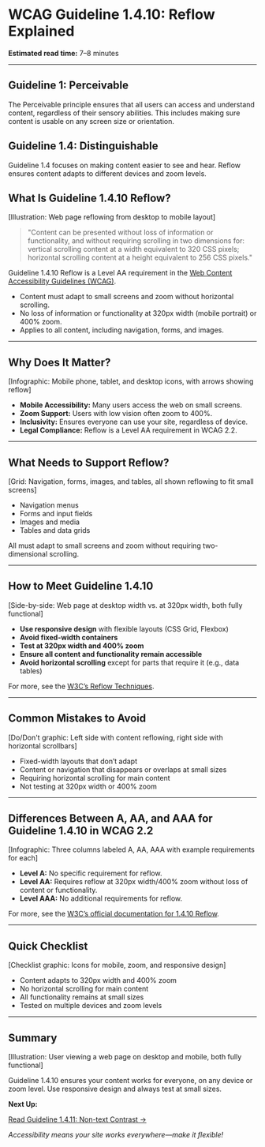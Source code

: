 <!--
title: WCAG Guideline 1.4.10: Reflow Explained
series: Making the Web Accessible for All
description: A practical guide to WCAG Guideline 1.4.10 (Reflow)—what it means, why it matters, and how to ensure your content works on any screen size.
keywords: wcag 1.4.10, reflow, accessibility, web standards, responsive design, mobile accessibility
image: wcag-1-4-10-reflow.png
imageAlt: Illustration of a web page reflowing from desktop to mobile
status: draft
-->

# **WCAG Guideline 1.4.10: Reflow Explained**

**Estimated read time:** 7–8 minutes

---

## **Guideline 1: Perceivable**

The Perceivable principle ensures that all users can access and understand content, regardless of their sensory abilities. This includes making sure content is usable on any screen size or orientation.

## **Guideline 1.4: Distinguishable**

Guideline 1.4 focuses on making content easier to see and hear. Reflow ensures content adapts to different devices and zoom levels.

## **What Is Guideline 1.4.10 Reflow?**

[Illustration: Web page reflowing from desktop to mobile layout]

> "Content can be presented without loss of information or functionality, and without requiring scrolling in two dimensions for: vertical scrolling content at a width equivalent to 320 CSS pixels; horizontal scrolling content at a height equivalent to 256 CSS pixels."

Guideline 1.4.10 Reflow is a Level AA requirement in the [Web Content Accessibility Guidelines (WCAG)](https://www.w3.org/WAI/WCAG22/quickref/#reflow).

- Content must adapt to small screens and zoom without horizontal scrolling.
- No loss of information or functionality at 320px width (mobile portrait) or 400% zoom.
- Applies to all content, including navigation, forms, and images.

---

## **Why Does It Matter?**

[Infographic: Mobile phone, tablet, and desktop icons, with arrows showing reflow]

- **Mobile Accessibility:** Many users access the web on small screens.
- **Zoom Support:** Users with low vision often zoom to 400%.
- **Inclusivity:** Ensures everyone can use your site, regardless of device.
- **Legal Compliance:** Reflow is a Level AA requirement in WCAG 2.2.

---

## **What Needs to Support Reflow?**

[Grid: Navigation, forms, images, and tables, all shown reflowing to fit small screens]

- Navigation menus
- Forms and input fields
- Images and media
- Tables and data grids

All must adapt to small screens and zoom without requiring two-dimensional scrolling.

---

## **How to Meet Guideline 1.4.10**

[Side-by-side: Web page at desktop width vs. at 320px width, both fully functional]

- **Use responsive design** with flexible layouts (CSS Grid, Flexbox)
- **Avoid fixed-width containers**
- **Test at 320px width and 400% zoom**
- **Ensure all content and functionality remain accessible**
- **Avoid horizontal scrolling** except for parts that require it (e.g., data tables)

For more, see the [W3C’s Reflow Techniques](https://www.w3.org/WAI/WCAG22/Techniques/css/C28).

---

## **Common Mistakes to Avoid**

[Do/Don't graphic: Left side with content reflowing, right side with horizontal scrollbars]

- Fixed-width layouts that don’t adapt
- Content or navigation that disappears or overlaps at small sizes
- Requiring horizontal scrolling for main content
- Not testing at 320px width or 400% zoom

---

## **Differences Between A, AA, and AAA for Guideline 1.4.10 in WCAG 2.2**

[Infographic: Three columns labeled A, AA, AAA with example requirements for each]

- **Level A:** No specific requirement for reflow.
- **Level AA:** Requires reflow at 320px width/400% zoom without loss of content or functionality.
- **Level AAA:** No additional requirements for reflow.

For more, see the [W3C’s official documentation for 1.4.10 Reflow](https://www.w3.org/WAI/WCAG22/Understanding/reflow.html).

---

## **Quick Checklist**

[Checklist graphic: Icons for mobile, zoom, and responsive design]

- Content adapts to 320px width and 400% zoom
- No horizontal scrolling for main content
- All functionality remains at small sizes
- Tested on multiple devices and zoom levels

---

## **Summary**

[Illustration: User viewing a web page on desktop and mobile, both fully functional]

Guideline 1.4.10 ensures your content works for everyone, on any device or zoom level. Use responsive design and always test at small sizes.

**Next Up:**

[Read Guideline 1.4.11: Non-text Contrast →](WCAG-Guideline-1-4-11-Non-text-Contrast-Explained.md)

*Accessibility means your site works everywhere—make it flexible!*
